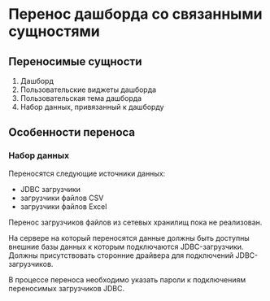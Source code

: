 # Перенос дашборда со связанными сущностями

## Переносимые сущности

1. Дашборд
2. Пользовательские виджеты дашборда
3. Пользовательская тема дашборда
4. Набор данных, привязанный к дашборду

## Особенности переноса

### Набор данных

Переносятся следующие источники данных:
- JDBC загрузчики
- загрузчики файлов CSV
- загрузчики файлов Excel

Перенос загрузчиков файлов из сетевых хранилищ пока не реализован.

На сервере на который переносятся данные должны быть доступны внешние базы данных к которым подключаются JDBC-загрузчики.
Должны присутствовать сторонние драйвера для подключений JDBC-загрузчиков.

В процессе переноса необходимо указать пароли к подключениям переносимых загрузчиков JDBC.